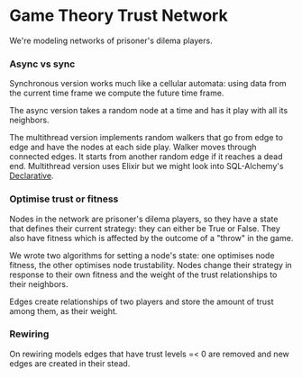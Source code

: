 # Game Theory Trust Network

We're modeling networks of prisoner's dilema players.


### Async vs sync

Synchronous version works much like a cellular automata: using data from the current time frame we compute the future time frame.

The async version takes a random node at a time and has it play with all its neighbors.

The multithread version implements random walkers that go from edge to edge and have the nodes at each side play. Walker moves through connected edges. It starts from another random edge if it reaches a dead end. Multithread version uses Elixir but we might look into SQL-Alchemy's  [Declarative](http://docs.sqlalchemy.org/en/rel_0_9/orm/extensions/declarative.html).




### Optimise trust or fitness

Nodes in the network are prisoner's dilema players, so they have a state that defines their current strategy: they can either be True or False. They also have fitness which is affected by the outcome of a "throw" in the game.

We wrote two algorithms for setting a node's state: one optimises node fitness, the other optimises node trustability. Nodes change their strategy in response to their own fitness and the weight of the trust relationships to their neighbors.

Edges create relationships of two players and store the amount of trust among them, as their weight.




### Rewiring

On rewiring models edges that have trust levels =< 0 are removed and new edges are created in their stead.
